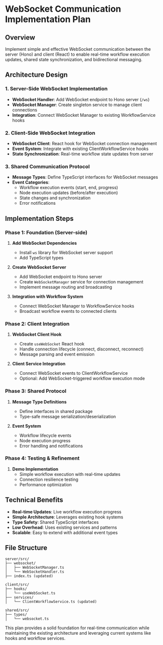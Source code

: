 # WebSocket Communication Implementation Plan

## Overview
Implement simple and effective WebSocket communication between the server (Hono) and client (React) to enable real-time workflow execution updates, shared state synchronization, and bidirectional messaging.

## Architecture Design

### 1. Server-Side WebSocket Implementation
- **WebSocket Handler**: Add WebSocket endpoint to Hono server (`/ws`)
- **WebSocket Manager**: Create singleton service to manage client connections
- **Integration**: Connect WebSocket Manager to existing WorkflowService hooks

### 2. Client-Side WebSocket Integration  
- **WebSocket Client**: React hook for WebSocket connection management
- **Event System**: Integrate with existing ClientWorkflowService hooks
- **State Synchronization**: Real-time workflow state updates from server

### 3. Shared Communication Protocol
- **Message Types**: Define TypeScript interfaces for WebSocket messages
- **Event Categories**: 
  - Workflow execution events (start, end, progress)
  - Node execution updates (before/after execution)
  - State changes and synchronization
  - Error notifications

## Implementation Steps

### Phase 1: Foundation (Server-side)
1. **Add WebSocket Dependencies**
   - Install `ws` library for WebSocket server support
   - Add TypeScript types

2. **Create WebSocket Server**
   - Add WebSocket endpoint to Hono server
   - Create `WebSocketManager` service for connection management
   - Implement message routing and broadcasting

3. **Integration with Workflow System**
   - Connect WebSocket Manager to WorkflowService hooks
   - Broadcast workflow events to connected clients

### Phase 2: Client Integration
1. **WebSocket Client Hook**
   - Create `useWebSocket` React hook
   - Handle connection lifecycle (connect, disconnect, reconnect)
   - Message parsing and event emission

2. **Client Service Integration**
   - Connect WebSocket events to ClientWorkflowService
   - Optional: Add WebSocket-triggered workflow execution mode

### Phase 3: Shared Protocol
1. **Message Type Definitions**
   - Define interfaces in shared package
   - Type-safe message serialization/deserialization

2. **Event System**
   - Workflow lifecycle events
   - Node execution progress
   - Error handling and notifications

### Phase 4: Testing & Refinement
1. **Demo Implementation**
   - Simple workflow execution with real-time updates
   - Connection resilience testing
   - Performance optimization

## Technical Benefits
- **Real-time Updates**: Live workflow execution progress
- **Simple Architecture**: Leverages existing hook systems
- **Type Safety**: Shared TypeScript interfaces
- **Low Overhead**: Uses existing services and patterns
- **Scalable**: Easy to extend with additional event types

## File Structure
```
server/src/
├── websocket/
│   ├── WebSocketManager.ts
│   └── WebSocketHandler.ts
├── index.ts (updated)

client/src/
├── hooks/
│   └── useWebSocket.ts
├── services/
│   └── ClientWorkflowService.ts (updated)

shared/src/
├── types/
│   └── websocket.ts
```

This plan provides a solid foundation for real-time communication while maintaining the existing architecture and leveraging current systems like hooks and workflow services.